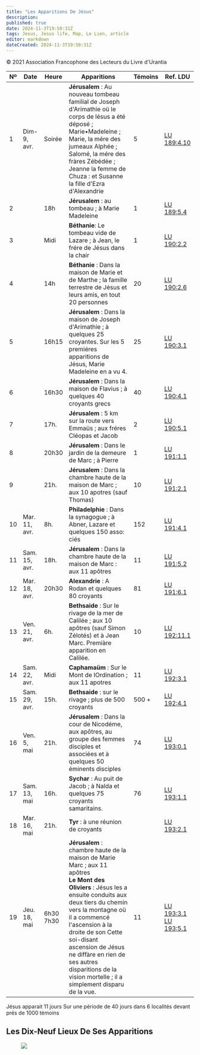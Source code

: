 ```yaml
---
title: "Les Apparitions De Jésus"
description: 
published: true
date: 2024-11-3T19:50:31Z
tags: Jesus, Jesus life, Map, Le Lien, article
editor: markdown
dateCreated: 2024-11-3T19:50:31Z
---
```


<p class="v-card v-sheet theme--light grey lighten-3 px-2">© 2021 Association Francophone des Lecteurs du Livre d'Urantia</p>

Nº | Date | Heure | Apparitions | Témoins | Ref. LDU
--- | --- | --- | --- | --- | ---
1 | Dim- 9, avr. | Soirée | **Jérusalem** : Au nouveau tombeau familial de Joseph d'Arimathie oü le corps de lésus a été déposé ; Marie•Madeleine ; Marie, la mére des jumeaux Alphée ; Salomé, la mére des fràres Zébédée ; Jeanne la femme de Chuza : et Susanne la fille d'Ezra d'Alexandrie | 5 | [LU 189:4.10](/fr/The_Urantia_Book/189#p4_10) 
2 |  | 18h | **Jérusalem** : au tombeau ; à Marie Madeleine | 1 | [LU 189:5.4](/fr/The_Urantia_Book/189#p5_4) 
3 |  | Midi | **Béthanie**: Le tombeau vide de Lazare ; à Jean, le frére de Jésus dans la chair | 1 | [LU 190:2.2](/fr/The_Urantia_Book/190#p2_2) 
4 |  | 14h | **Béthanie** : Dans la maison de Marie et de Marthe ; la famille terrestre de Jésus et leurs amis, en tout 20 personnes | 20 | [LU 190:2.6](/fr/The_Urantia_Book/190#p2_6) 
5 |  | 16h15 | **Jérusalem** : Dans la maison de Joseph d'Arimathie ; à quelques 25 croyantes. Sur les 5 premiéres apparitions de Jésus, Marie Madeleine en a vu 4. | 25 | [LU 190:3.1](/fr/The_Urantia_Book/190#p3_1) 
6 |  | 16h30 | **Jérusalem** : Dans la maison de Flavius ; à quelques 40 croyants grecs | 40 | [LU 190:4.1](/fr/The_Urantia_Book/190#p4_1) 
7 |  | 17h. | **Jérusalem** : 5 km sur la route vers Emmaüs ; aux fréres Cléopas et Jacob | 2 | [LU 190:5.1](/fr/The_Urantia_Book/190#p5_1) 
8 |  | 20h30 | **Jérusalem** : Dans Ie jardin de la demeure de Marc ; à Pierre | 1 | [LU 191:1.1](/fr/The_Urantia_Book/191#p1_1) 
9 |  | 21h. | **Jérusalem** : Dans la chambre haute de la maison de Marc ; aux 10 apotres (sauf Thomas) | 10 | [LU 191:2.1](/fr/The_Urantia_Book/191#p2_1) 
10 | Mar. 11, avr. | 8h. | **Philadelphie** : Dans la synagogue ; à Abner, Lazare et quelques 150 asso: ciés | 152 | [LU 191:4.1](/fr/The_Urantia_Book/191#p4_1) 
11 | Sam. 15, avr. | 18h. | **Jérusalem** : Dans la chambre haute de la maison de Marc : aux 11 apôtres | 11 | [LU 191:5.2](/fr/The_Urantia_Book/191#p5_2) 
12 | Mar. 18, avr. | 20h30 | **Alexandrie** : A Rodan et quelques 80 croyants | 81 | [LU 191:6.1](/fr/The_Urantia_Book/191#p6_1) 
13 | Ven. 21, avr. | 6h. | **Bethsaide** : Sur Ie rivage de la mer de Calilée ; aux 10 apôtres (sauf Simon Zélotés) et à Jean Marc. Premiàre apparition en Calilée. | 10 | [LU 192:11.1](/fr/The_Urantia_Book/192#p11_1) 
14 | Sam. 22, avr. | Midi | **Caphamaüm** : Sur le Mont de IOrdination ; aux 11 apotres | 11 | [LU 192:3.1](/fr/The_Urantia_Book/192#p3_1) 
15 | Sam. 29, avr. | 15h. | **Bethsaide** : sur le rivage ; plus de 500 croyants | 500 + | [LU 192:4.1](/fr/The_Urantia_Book/192#p4_1) 
16 | Ven. 5, mai | 21h. | **Jérusalem** : Dans la cour de Nicodéme, aux apôtres, au groupe des femmes disciples et associées et à quelques 50 éminents disciples | 74 | [LU 193:0.1](/fr/The_Urantia_Book/193#p0_1) 
17 | Sam. 13, mai | 16h. | **Sychar** : Au puit de Jacob ; à Nalda et quelques 75 croyants samaritains. | 76 | [LU 193:1.1](/fr/The_Urantia_Book/193#p1_1) 
18 | Mar. 16, mai | 21h. | **Tyr** : à une réunion de croyants |   | [LU 193:2.1](/fr/The_Urantia_Book/193#p2_1) 
19 | Jeu. 18, mai | 6h30<br>7h30 | **Jérusalem** : chambre haute de la maison de Marie Marc ; aux 11 apôtres<br>**Le Mont des Oliviers** : Jésus les a ensuite conduits aux deux tiers du chemin vers la montagne oü il a commencé l'ascension à la droite de son Cette soi-disant ascension de Jésus ne diffàre en rien de ses autres disparitions de la vision mortelle ; il a simplement disparu de la vue. | 11 | [LU 193:3.1](/fr/The_Urantia_Book/193#p3_1) <br> [LU 193:5.1](/fr/The_Urantia_Book/193#p5_1)


Jésus apparait 11 jours Sur une période de 40 jours dans 6 localités devant prés de 1000 témoins

## Les Dix-Neuf Lieux De Ses Apparitions

<figure id="Figure_8" class="image urantiapedia">
<img src="/image/article/Le_Lien/images_03/Apearances_Jesus.jpg">
</figure>